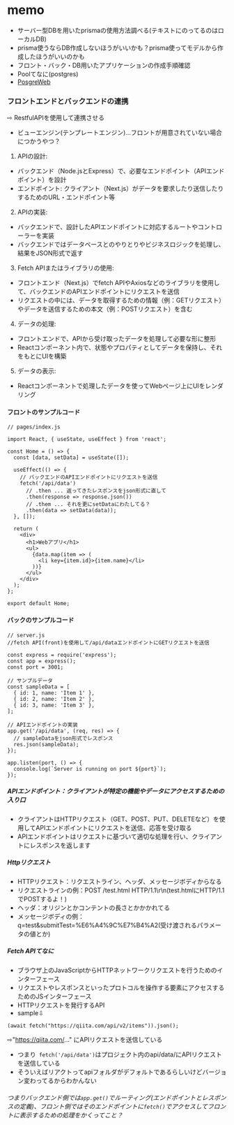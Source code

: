 # memo
- サーバー型DBを用いたprismaの使用方法調べる(テキストにのってるのはローカルDB)
- prisma使うならDB作成しないほうがいいかも？prisma使ってモデルから作成したほうがいいのかも
- フロント・バック・DB用いたアプリケーションの作成手順確認
- Poolてなに(postgres)
- [PosgreWeb](https://postgresweb.com/)

### フロントエンドとバックエンドの連携
⇨ RestfulAPIを使用して連携させる
- ビューエンジン(テンプレートエンジン)...フロントが用意されていない場合につかうやつ？
  
1. APIの設計:
- バックエンド（Node.jsとExpress）で、必要なエンドポイント（APIエンドポイント）を設計
- エンドポイント: クライアント（Next.js）がデータを要求したり送信したりするためのURL・エンドポイント等
2. APIの実装:
- バックエンドで、設計したAPIエンドポイントに対応するルートやコントローラーを実装
- バックエンドではデータベースとのやりとりやビジネスロジックを処理し、結果をJSON形式で返す
3. Fetch APIまたはライブラリの使用:
- フロントエンド（Next.js）でfetch APIやAxiosなどのライブラリを使用して、バックエンドのAPIエンドポイントにリクエストを送信
- リクエストの中には、データを取得するための情報（例：GETリクエスト）やデータを送信するための本文（例：POSTリクエスト）を含む
4. データの処理:
- フロントエンドで、APIから受け取ったデータを処理して必要な形に整形
- Reactコンポーネント内で、状態やプロパティとしてデータを保持し、それをもとにUIを構築
5. データの表示:
- Reactコンポーネントで処理したデータを使ってWebページ上にUIをレンダリング

#### フロントのサンプルコード
``` terminal
// pages/index.js

import React, { useState, useEffect } from 'react';

const Home = () => {
  const [data, setData] = useState([]);

  useEffect(() => {
    // バックエンドのAPIエンドポイントにリクエストを送信
    fetch('/api/data')
      // .then ... 返ってきたレスポンスをjson形式に直して
      .then(response => response.json())
      // .them ... それを更にsetDataにわたしてる？
      .then(data => setData(data));
  }, []);

  return (
    <div>
      <h1>Webアプリ</h1>
      <ul>
        {data.map(item => (
          <li key={item.id}>{item.name}</li>
        ))}
      </ul>
    </div>
  );
};

export default Home;
```
#### バックのサンプルコード
``` terminal
// server.js
//fetch API(front)を使用して/api/dataエンドポイントにGETリクエストを送信

const express = require('express');
const app = express();
const port = 3001;

// サンプルデータ
const sampleData = [
  { id: 1, name: 'Item 1' },
  { id: 2, name: 'Item 2' },
  { id: 3, name: 'Item 3' },
];

// APIエンドポイントの実装
app.get('/api/data', (req, res) => {
  // sampleDataをjson形式でレスポンス
  res.json(sampleData);
});

app.listen(port, () => {
  console.log(`Server is running on port ${port}`);
});
```
##### APIエンドポイント：クライアントが特定の機能やデータにアクセスするための入り口
- クライアントはHTTPリクエスト（GET、POST、PUT、DELETEなど）を使用してAPIエンドポイントにリクエストを送信、応答を受け取る
- APIエンドポイントはリクエストに基づいて適切な処理を行い、クライアントにレスポンスを返します
##### Httpリクエスト
- HTTPリクエスト：リクエストライン、ヘッダ、メッセージボディからなる
- リクエストラインの例：POST /test.html HTTP/1.1\r\n(test.htmlにHTTP/1.1でPOSTするよ！)
- ヘッダ：オリジンとかコンテントの長さとかかかれてる
- メッセージボディの例：q=test&submitTest=%E6%A4%9C%E7%B4%A2(受け渡されるパラメータの値とか)
##### Fetch APIてなに
- ブラウザ上のJavaScriptからHTTPネットワークリクエストを行うためのインターフェース
- リクエストやレスポンスといったプロトコルを操作する要素にアクセスするためのJSインターフェース
- HTTPリクエストを発行するAPI
- sample⇩
``` terminal
(await fetch("https://qiita.com/api/v2/items")).json();
```
⇨"https://qiita.com/..." にAPIリクエストを送信している
- つまり``` fetch('/api/data')```はプロジェクト内のapi/data/にAPIリクエストを送信している
- そういえばリアクトってapiフォルダがデフォルトであるらしいけどバージョン変わってるからわかんない
###### つまりバックエンド側では``` app.get() ```でルーティング(エンドポイントとレスポンスの定義)、フロント側ではそのエンドポイントに``` fetch() ```でアクセスしてフロントに表示するための処理をかくってこと？
